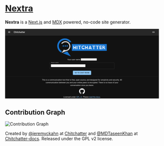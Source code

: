 # [Nextra](https://nextra.vercel.app)



**Nextra** is a [Next.js](https://nextjs.org) and [MDX](https://mdxjs.com) powered, no-code site generator.

![](/public/demo.png)

## Contribution Graph



![Contribution Graph](https://github.com/MohammadTaseenKhan/chitchatter-docs/graphs/contributors)

Created by [@jeremyckahn](https://github.com/jeremyckahn) at [Chitchatter](chitchatter.im) and [@MDTaseenKhan](https://github.com/MohammadTaseenKhan) at [Chitchatter-docs](chitchatter-docs). Released under the GPL v2 license.
